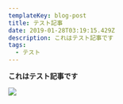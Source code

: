 ```yaml
---
templateKey: blog-post
title: テスト記事
date: 2019-01-28T03:19:15.429Z
description: これはテスト記事です
tags:
  - テスト
---
```

**これはテスト記事です**

![](/img/products-grid2.jpg)
